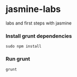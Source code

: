 jasmine-labs
============

labs and first steps with jasmine

### Install grunt dependencies

```
sudo npm install
```

### Run grunt

```
grunt
```

